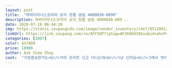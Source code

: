 ```yaml
---
layout: post 
title:  "하바이아나스코리아 공식 정품 슬림 4000030-0090" 
description: 하바이아나스코리아 공식 정품 슬림 4000030-009 ..
date: 2020-07-16 06:44:28 
img: https://static.coupangcdn.com/image/vendor_inventory/c4e7/0512891247a9618b5fc4ae97955c9870cfbb2f85fb07d8efd8608d06ca05.jpg 
linkUrl: https://link.coupang.com/re/AFFSDP?lptag=AF3600438&subid=ahnPublicAsk&pageKey=71354306&itemId=238123250&vendorItemId=3588430086&traceid=V0-113-78b139f56ccd0063 
categories: [1007] 
color: 4374D9 
price: 18900 
author: Ask View Shop 
cont:  "가장중요한거는<br/>거의 조리만 신고 다니는데<br/>그냥 신어요<br/>그래서 벗어도 신고있는거같아요<br/>너무 만족해요 짱<br/>누가봐도 신발 바닥 높이가 달라요<br/>매일매일 너무 잘신어서 신발모양으로 발이 탔네요<br/>뭔가 뽀시래기 같은것도 마니 붙어있고<br/>발가락 물집도 전혀 안생기네요<br/>발등도 편하고걸리적 거리는것도 없고<br/>발등에 걸리적거림도 없이 너무 편하고 좋네요<br/>사이즈 딱 좋아요<br/>솔직히 교환하려다<br/>시큼한 냄새 너무 심하고<br/>신발 높낮이가 다르다는 점<br/>얇상해서 원피스나 치마에 신어도 투박하지않아요<br/>저렴한 맛에 귀찮고 급 신어야해서<br/>정사이즈로 사서 잘 신고있어요<br/>정상다리는 짝다리가 되겠네요<br/>제가발이 어무 못생기고 발볼도 넓고 엄지발도 큰데<br/>진심 쿠팡에 상품평 안쓰는데 이건 공유하고 싶어 글남깁니다<br/>짝다리는 교정이 되겠고<br/>한겨울 제외하고<br/>한몸같아요<br/>" 
---
```

